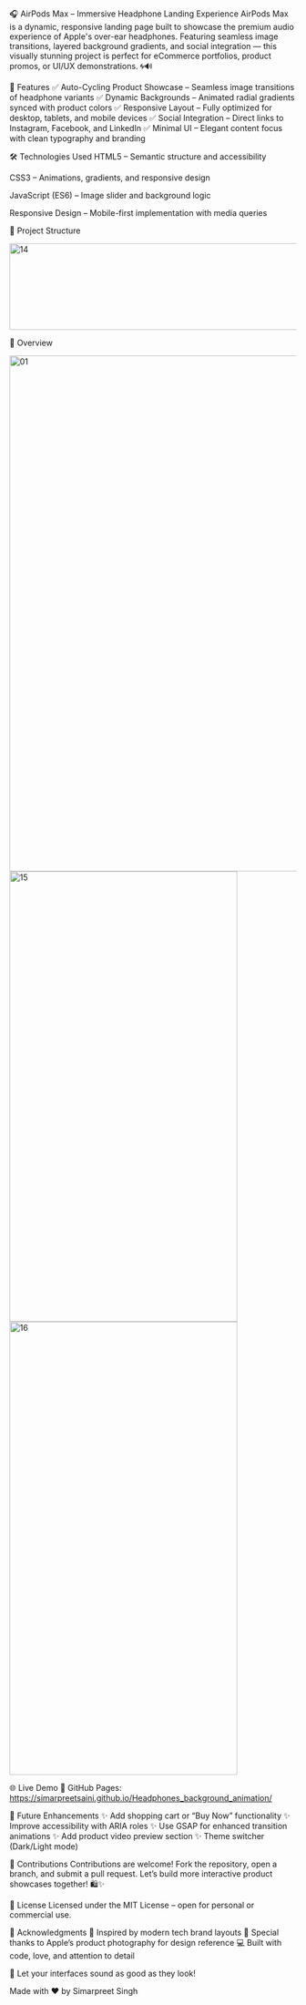 🎧 AirPods Max – Immersive Headphone Landing Experience
AirPods Max is a dynamic, responsive landing page built to showcase the premium audio experience of Apple's over-ear headphones. Featuring seamless image transitions, layered background gradients, and social integration — this visually stunning project is perfect for eCommerce portfolios, product promos, or UI/UX demonstrations. 🌀🔊

🚀 Features
✅ Auto-Cycling Product Showcase – Seamless image transitions of headphone variants
✅ Dynamic Backgrounds – Animated radial gradients synced with product colors
✅ Responsive Layout – Fully optimized for desktop, tablets, and mobile devices
✅ Social Integration – Direct links to Instagram, Facebook, and LinkedIn
✅ Minimal UI – Elegant content focus with clean typography and branding

🛠️ Technologies Used
HTML5 – Semantic structure and accessibility

CSS3 – Animations, gradients, and responsive design

JavaScript (ES6) – Image slider and background logic

Responsive Design – Mobile-first implementation with media queries

📂 Project Structure

<img width="915" height="152" alt="14" src="https://github.com/user-attachments/assets/41e17d1b-43e7-4d96-95cf-78572763ef39" />

📸 Overview

<img width="1883" height="906" alt="01" src="https://github.com/user-attachments/assets/f9efa125-9125-46cf-8b6a-7a6aca59b3e5" />

<img width="400" height="791" alt="15" src="https://github.com/user-attachments/assets/999af7cc-3537-4cb3-ae40-b6df1df5763b" />
<img width="400" height="796" alt="16" src="https://github.com/user-attachments/assets/2df94d22-43e7-4787-84ef-98bda00f2827" />


🌐 Live Demo
🔗 GitHub Pages: https://simarpreetsaini.github.io/Headphones_background_animation/

🔮 Future Enhancements
✨ Add shopping cart or “Buy Now” functionality
✨ Improve accessibility with ARIA roles
✨ Use GSAP for enhanced transition animations
✨ Add product video preview section
✨ Theme switcher (Dark/Light mode)

🤝 Contributions
Contributions are welcome! Fork the repository, open a branch, and submit a pull request. Let’s build more interactive product showcases together! 🛍️✨

📜 License
Licensed under the MIT License – open for personal or commercial use.

🙌 Acknowledgments
🎨 Inspired by modern tech brand layouts
🔗 Special thanks to Apple’s product photography for design reference
💻 Built with code, love, and attention to detail

🎯 Let your interfaces sound as good as they look!

Made with ❤️ by Simarpreet Singh
